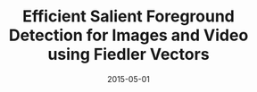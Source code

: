 ---
title: 'Efficient Salient Foreground Detection for Images and Video using Fiedler Vectors'
collection: publications
permalink: /publication/saliency-fiedler
date: 2015-05-01
venue: 'Eurographics WICED'
city: 'Zurich'
state: 'Switzerland'
teaser:
thumbnail: 'saliency-fiedler.png'
authors: "Federico Perazzi, Olga Sorkine-Hornung, Alexander Sorkine-Hornung"
bibtex: saliency-fiedler.txt
uri: saliency-fiedler.pdf
arxiv:
project: /projects/saliency_fiedler/index.html
data:
---